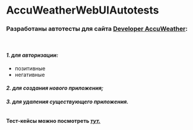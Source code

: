 <h1> AccuWeatherWebUIAutotests </h1>
<h3><b>Разработаны автотесты для сайта <a href="https://developer.accuweather.com/">Developer AccuWeather</a>:</b></h3><br>
<h4><i>1. для авторизации:</i></h4>
<ul>
  <li>позитивные</li>
  <li>негативные</li>
</ul>
<h4><i>2. для создания нового приложения;</i></h4>
<h4><i>3. для удаления существующего приложения.</i></h4>
<br>
<b>Тест-кейсы можно посмотреть <i><a href="https://docs.google.com/spreadsheets/d/19OGLU2VpDEI8ScSmPuKU6Esxt392eqM6eLdnv9mRHrI/edit?usp=sharing">тут.</a></i><b>
